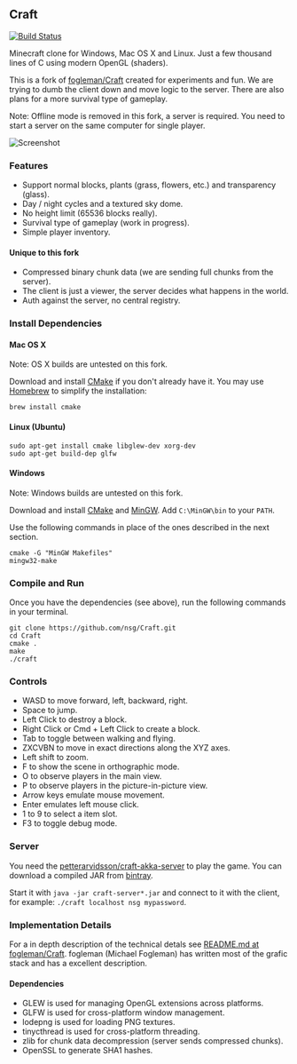 ## Craft

[![Build Status](https://travis-ci.org/nsg/Craft.svg?branch=master)](https://travis-ci.org/nsg/Craft)

Minecraft clone for Windows, Mac OS X and Linux. Just a few thousand lines of C using modern OpenGL (shaders).

This is a fork of [fogleman/Craft](https://github.com/fogleman/Craft) created for experiments and fun. We are trying to dumb the client down and move logic to the server. There are also plans for a more survival type of gameplay.

Note: Offline mode is removed in this fork, a server is required. You need to start a server on the same computer for single player.

![Screenshot](http://i.imgur.com/MCkqcUY.png)

### Features

* Support normal blocks, plants (grass, flowers, etc.) and transparency (glass).
* Day / night cycles and a textured sky dome.
* No height limit (65536 blocks really).
* Survival type of gameplay (work in progress).
* Simple player inventory.

#### Unique to this fork

* Compressed binary chunk data (we are sending full chunks from the server).
* The client is just a viewer, the server decides what happens in the world.
* Auth against the server, no central registry.

### Install Dependencies

#### Mac OS X

Note: OS X builds are untested on this fork.

Download and install [CMake](http://www.cmake.org/cmake/resources/software.html)
if you don't already have it. You may use [Homebrew](http://brew.sh) to simplify
the installation:

    brew install cmake

#### Linux (Ubuntu)

    sudo apt-get install cmake libglew-dev xorg-dev
    sudo apt-get build-dep glfw

#### Windows

Note: Windows builds are untested on this fork.

Download and install [CMake](http://www.cmake.org/cmake/resources/software.html)
and [MinGW](http://www.mingw.org/). Add `C:\MinGW\bin` to your `PATH`.

Use the following commands in place of the ones described in the next section.

    cmake -G "MinGW Makefiles"
    mingw32-make

### Compile and Run

Once you have the dependencies (see above), run the following commands in your
terminal.

    git clone https://github.com/nsg/Craft.git
    cd Craft
    cmake .
    make
    ./craft

### Controls

- WASD to move forward, left, backward, right.
- Space to jump.
- Left Click to destroy a block.
- Right Click or Cmd + Left Click to create a block.
- Tab to toggle between walking and flying.
- ZXCVBN to move in exact directions along the XYZ axes.
- Left shift to zoom.
- F to show the scene in orthographic mode.
- O to observe players in the main view.
- P to observe players in the picture-in-picture view.
- Arrow keys emulate mouse movement.
- Enter emulates left mouse click.
- 1 to 9 to select a item slot.
- F3 to toggle debug mode.

### Server

You need the [petterarvidsson/craft-akka-server](https://github.com/petterarvidsson/craft-akka-server) to play the game. You can download a compiled JAR from [bintray](https://bintray.com/nsg/craft/craft-server/view).

Start it with `java -jar craft-server*.jar` and connect to it with the client, for example: `./craft localhost nsg mypassword`.

### Implementation Details

For a in depth description of the technical detals see [README.md at fogleman/Craft](https://github.com/fogleman/Craft/blob/master/README.md). fogleman (Michael Fogleman) has written most of the grafic stack and has a excellent description.

#### Dependencies

* GLEW is used for managing OpenGL extensions across platforms.
* GLFW is used for cross-platform window management.
* lodepng is used for loading PNG textures.
* tinycthread is used for cross-platform threading.
* zlib for chunk data decompression (server sends compressed chunks).
* OpenSSL to generate SHA1 hashes.
